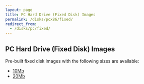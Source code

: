 ```yaml
---
layout: page
title: PC Hard Drive (Fixed Disk) Images
permalink: /disks/pcx86/fixed/
redirect_from:
  - /disks/pc/fixed/
---
```


PC Hard Drive (Fixed Disk) Images
---

Pre-built fixed disk images with the following sizes are available:

* [10Mb](10mb/)
* [20Mb](20mb/)
